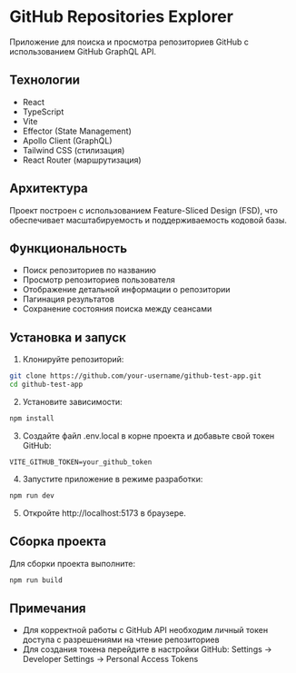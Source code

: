 # GitHub Repositories Explorer

Приложение для поиска и просмотра репозиториев GitHub с использованием GitHub GraphQL API.

## Технологии

-   React
-   TypeScript
-   Vite
-   Effector (State Management)
-   Apollo Client (GraphQL)
-   Tailwind CSS (стилизация)
-   React Router (маршрутизация)

## Архитектура

Проект построен с использованием Feature-Sliced Design (FSD), что обеспечивает масштабируемость и поддерживаемость кодовой базы.

## Функциональность

-   Поиск репозиториев по названию
-   Просмотр репозиториев пользователя
-   Отображение детальной информации о репозитории
-   Пагинация результатов
-   Сохранение состояния поиска между сеансами

## Установка и запуск

1. Клонируйте репозиторий:

```bash
git clone https://github.com/your-username/github-test-app.git
cd github-test-app
```

2. Установите зависимости:

```bash
npm install
```

3. Создайте файл .env.local в корне проекта и добавьте свой токен GitHub:

```
VITE_GITHUB_TOKEN=your_github_token
```

4. Запустите приложение в режиме разработки:

```bash
npm run dev
```

5. Откройте http://localhost:5173 в браузере.

## Сборка проекта

Для сборки проекта выполните:

```bash
npm run build
```

## Примечания

-   Для корректной работы с GitHub API необходим личный токен доступа с разрешениями на чтение репозиториев
-   Для создания токена перейдите в настройки GitHub: Settings -> Developer Settings -> Personal Access Tokens

